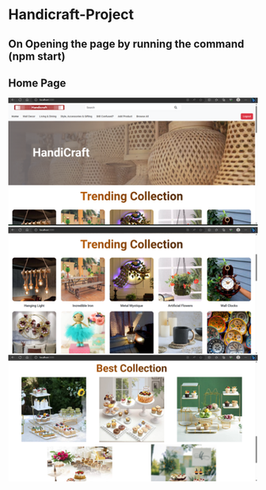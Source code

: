 # Handicraft-Project

## On Opening the page by running the command (npm start)
## Home Page
![](https://github.com/Virendra-Verma/Handicraft-Project/blob/main/Screenshot/Home%20page%201.png?raw=true)
![](https://github.com/Virendra-Verma/Handicraft-Project/blob/main/Screenshot/Home%20page%202.png?raw=true)
![](https://github.com/Virendra-Verma/Handicraft-Project/blob/main/Screenshot/Home%20page%203.png?raw=true)
